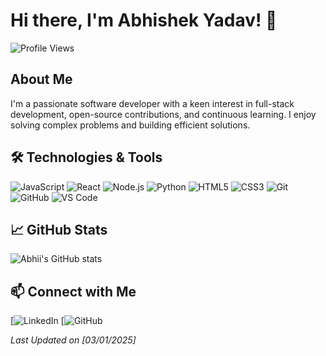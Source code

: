 # Hi there, I'm Abhishek Yadav! 👋

![Profile Views](https://komarev.com/ghpvc/?username=abhii-yadav&color=blue)

## About Me

I'm a passionate software developer with a keen interest in full-stack development, open-source contributions, and continuous learning. I enjoy solving complex problems and building efficient solutions.

## 🛠️ Technologies & Tools

![JavaScript](https://img.shields.io/badge/-JavaScript-black?style=flat-square&logo=javascript)
![React](https://img.shields.io/badge/-React-black?style=flat-square&logo=react)
![Node.js](https://img.shields.io/badge/-Node.js-339933?style=flat-square&logo=node.js)
![Python](https://img.shields.io/badge/-Python-black?style=flat-square&logo=python)
![HTML5](https://img.shields.io/badge/-HTML5-E34F26?style=flat-square&logo=html5&logoColor=white)
![CSS3](https://img.shields.io/badge/-CSS3-1572B6?style=flat-square&logo=css3)
![Git](https://img.shields.io/badge/-Git-black?style=flat-square&logo=git)
![GitHub](https://img.shields.io/badge/-GitHub-181717?style=flat-square&logo=github)
![VS Code](https://img.shields.io/badge/-VS%20Code-007ACC?style=flat-square&logo=visual-studio-code)

## 📈 GitHub Stats

![Abhii's GitHub stats](https://github-readme-stats.vercel.app/api?username=abhii-yadav&show_icons=true&theme=radical)

## 📫 Connect with Me

[![LinkedIn](https://www.linkedin.com/in/abhishek-yadav-6169a033b/)
[![GitHub](https://github.com/abhii-yadav)

*Last Updated on [03/01/2025]*
